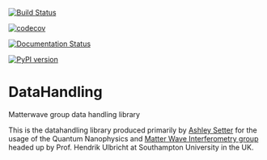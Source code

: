 [![Build Status](https://travis-ci.org/AshleySetter/datahandling.png)](https://travis-ci.org/AshleySetter/datahandling)

[![codecov](https://codecov.io/gh/AshleySetter/datahandling/branch/master/graph/badge.svg)](https://codecov.io/gh/AshleySetter/datahandling)

[![Documentation Status](https://readthedocs.org/projects/datahandling/badge/?version=latest)](http://datahandling.readthedocs.org/en/latest/?badge=latest)

[![PyPI version](https://badge.fury.io/py/datahandling.svg)](https://badge.fury.io/py/datahandling)

# DataHandling
Matterwave group data handling library

This is the datahandling library produced primarily by [Ashley Setter](https://github.com/AshleySetter) for the usage of the Quantum Nanophysics and [Matter Wave Interferometry group](http://phyweb.phys.soton.ac.uk/matterwave/html/index.html) headed up by Prof. Hendrik Ulbricht at Southampton University in the UK.

